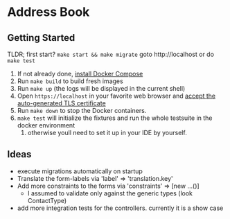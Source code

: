 # Address Book

## Getting Started

TLDR; first start? `make start && make migrate` goto http://localhost or do `make test`

1. If not already done, [install Docker Compose](https://docs.docker.com/compose/install/)
2. Run `make build` to build fresh images
3. Run `make up` (the logs will be displayed in the current shell)
4. Open `https://localhost` in your favorite web browser and [accept the auto-generated TLS certificate](https://stackoverflow.com/a/15076602/1352334)
5. Run `make down` to stop the Docker containers.
6. `make test` will initialize the fixtures and run the whole testsuite in the docker environment
   1. otherwise youll need to set it up in your IDE by yourself.

## Ideas
 - execute migrations automatically on startup
 - Translate the form-labels via 'label' => 'translation.key'
 - Add more constraints to the forms via 'constraints' => [new ...()]
   - I assumed to validate only against the generic types (look ContactType)
 - add more integration tests for the controllers. currently it is a show case
